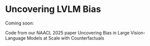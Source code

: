 # Uncovering LVLM Bias

Coming soon:

Code from our NAACL 2025 paper Uncovering Bias in Large Vision-Language Models at Scale with Counterfactuals
